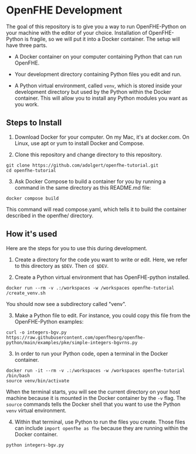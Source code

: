 # OpenFHE Development

The goal of this repository is to give you a way to run OpenFHE-Python on your machine with the editor of your choice. Installation of OpenFHE-Python is fragile, so we will put it into a Docker container. The setup will have three parts.

 * A Docker container on your computer containing Python that can run OpenFHE.

 * Your development directory containing Python files you edit and run.

 * A Python virtual environment, called `venv`, which is stored inside your development directory but used by the Python within the Docker container. This will allow you to install any Python modules you want as you work.


## Steps to Install

1. Download Docker for your computer. On my Mac, it's at docker.com. On Linux, use apt or yum to install Docker and Compose.

2. Clone this repository and change directory to this repository.

```
git clone https://github.com/adolgert/openfhe-tutorial.git
cd openfhe-tutorial
```

3. Ask Docker Compose to build a container for you by running a command in the same directory as this README.md file:

```
docker compose build
```

This command will read compose.yaml, which tells it to build the container described in the openfhe/ directory.


## How it's used

Here are the steps for you to use this during development.

1. Create a directory for the code you want to write or edit. Here, we refer to this directory as `$DEV`. Then `cd $DEV`.

2. Create a Python virtual environment that has OpenFHE-python installed.

```
docker run --rm -v .:/workspaces -w /workspaces openfhe-tutorial /create_venv.sh
```

   You should now see a subdirectory called "venv".

3. Make a Python file to edit. For instance, you could copy this file from the OpenFHE-Python examples:

```
curl -o integers-bgv.py https://raw.githubusercontent.com/openfheorg/openfhe-python/main/examples/pke/simple-integers-bgvrns.py
```

3. In order to run your Python code, open a terminal in the Docker container.

```
docker run -it --rm -v .:/workspaces -w /workspaces openfhe-tutorial /bin/bash
source venv/bin/activate
```

   When the terminal starts, you will see the current directory on your host machine because it is mounted in the Docker container by the `-v` flag.
   The `source` commands tells the Docker shell that you want to use the Python
   `venv` virtual environment.

4. Within that terminal, use Python to run the files you create. Those files can include `import openfhe as fhe` because they are running within the Docker container.

```
python integers-bgv.py
```
